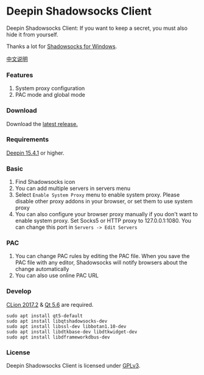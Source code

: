 # Deepin Shadowsocks Client

Deepin Shadowsocks Client: If you want to keep a secret, you must also hide it from yourself.

Thanks a lot for [Shadowsocks for Windows](https://github.com/shadowsocks/shadowsocks-windows).

[中文说明](https://github.com/PikachuHy/deepin-shadowsocks-client/wiki/%E6%B7%B1%E5%BA%A6%E5%BD%B1%E6%A2%AD%E5%AE%A2%E6%88%B7%E7%AB%AF%E4%BD%BF%E7%94%A8%E8%AF%B4%E6%98%8E)

### Features

1. System proxy configuration
2. PAC mode and global mode
### Download

Download the [latest release.](https://github.com/PikachuHy/deepin-shadowsocks-client/releases)

### Requirements

[Deepin 15.4.1](https://www.deepin.org/download/) or higher. 

### Basic

1. Find Shadowsocks icon
2. You can add multiple servers in servers menu
3. Select `Enable System Proxy` menu to enable system proxy. Please disable other
  proxy addons in your browser, or set them to use system proxy
4. You can also configure your browser proxy manually if you don't want to enable
  system proxy. Set Socks5 or HTTP proxy to 127.0.0.1:1080. You can change this
  port in `Servers -> Edit Servers`

### PAC

1. You can change PAC rules by editing the PAC file. When you save the PAC file
  with any editor, Shadowsocks will notify browsers about the change automatically
2. You can also use online PAC URL

### Develop

[CLion 2017.2](https://www.jetbrains.com/clion/) & [Qt 5.6](https://www.qt.io/) are required.

```shell
sudo apt install qt5-default
sudo apt install libqtshadowsocks-dev
sudo apt install libssl-dev libbotan1.10-dev
sudo apt install libdtkbase-dev libdtkwidget-dev
sudo apt install libdframeworkdbus-dev
```



### License

Deepin Shadowsocks Client is licensed under [GPLv3](LICENSE).
